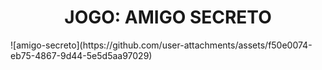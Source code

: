 <h1 align="center"> JOGO: AMIGO SECRETO </h1>
![amigo-secreto](https://github.com/user-attachments/assets/f50e0074-eb75-4867-9d44-5e5d5aa97029)
